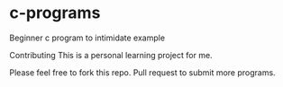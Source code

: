 # c-programs
Beginner c program to intimidate example




Contributing
This is a personal learning project for me.

Please feel free to fork this repo. Pull request to submit more programs.
